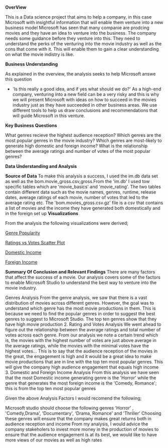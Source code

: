 __OverView__


This is a Data science project that aims to help a company, in this case Microsoft with insightful information that will enable them venture into a new business model
Microsoft has seen that many companie are prodcing movies and they have an idea to venture into the business. The company needs some guidance before they venture into this. They need to understand the perks of the venturing into the movie industry as well as the cons that come with it. This will enable them to gain a clear understanding on what the movie indistry is like.

__Business Understanding__


As explained in the overview, the analysis seeks to help Microsoft answe this question
- 'Is this really a good idea, and if yes what should we do?'
As a high-end company, venturing into a new field can be a very risky and this is why we will present Microsoft with ideas on how to succeed in the movies industry just as they have succeeded in other business areas. We use different tools to help us draw conclusions and recommendations that will guide Microsoft in this venture.

__Key Business Questions__


What genres recieve the highest audience reception?
Which genres are the most popular genres in the movie industry?
Which genres are most-likely to generate high domestic and foreign income?
What is the relationship between the average ratings and number of votes of the most popular genres? 

__Data Understanding and Analysis__

__Source of Data__
To make this analysis a success, I used the im.db data set as well as the bom.movie_gross.csv,gross.From the 'im.db' I used tow specific tables which are 'movie_basics' and 'movie_rating'. The two tables contain different data such as the movie names, genres, runtime, release dates, average ratings of each movie, number of votes that led to the average rating etc. The 'bom.movies_gross.csv.gz' file is a csv that contains a list of movies and the income they have generated both domestically and in the foreign set up
__Visualizations__

From the analysis the following visualizations were derived;

[Genre Popularity](https://github.com/Karapuna/Microsoft-Movie-Studio/blob/master/Genre%20Analysis.png)


[Ratings vs  Votes Scatter Plot](https://github.com/Karapuna/Microsoft-Movie-Studio/blob/master/Rating%20vs%20Votes.png)


[Domestic Income](https://github.com/Karapuna/Microsoft-Movie-Studio/blob/master/Domestic.png)


[Foreign Income](https://github.com/Karapuna/Microsoft-Movie-Studio/blob/master/FOR.png)


__Summary Of Conclusion and Relevant Findings__
There are many factors that affect the success of a movie. Our analysis covers some of the factors to enable Microsoft Studio to understand the best way to venture into the movie industry.

Genres Analysis
From the genre analysis, we saw that there is a vast distribution of movies across different genres. However, the goal was to understand which genre has the most movie productions in them. This is because we need to find the popular genres in order to suggest the best genres to suggest to Microsoft Studio. The top ten genres show that they have high movie production 2. Rating and Votes Analysis We went ahead to figure out the relationship between the average ratings and total number of votes across each genre. From our analysis we note a certain trend which is, the movies with the highest number of votes are just above average in the average ratings, while the movies with the minimal votes have the highest votes... This is to say that the audience reception of the movies in the great, the engagement is high and it would be a great idea to make movie productions that are in line with the top ten most popular genres. This will give the company high audience engagement that equals high income 3. Domestic and Foreign Income Analysis From this analysis we have seen that the most Domestic income generating genre is the 'Horror' while the genre that generates the most foreign income is the 'Comedy, Romance'; this is from the top ten most popular genres

Given the above Analysis Factors I would recomend the following;

Microsoft studio should choose the following genres 'Horror' , 'Comedy,Drama', 'Documentary', 'Drama, Romance' and 'Thriller'
Choosing these genres will ensure that the company makes great returns both in audience reception and income
From my analysis, I would advice the company stakeholers to invest more money in the production of movies to ensure that the audience engagement is at its best, we would like to have more views of our movies as well as high rates
